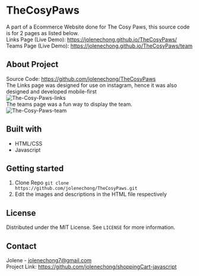 # TheCosyPaws
A part of a Ecommerce Website done for The Cosy Paws, this source code is for 2 pages as listed below.<br>
Links Page (Live Demo): https://jolenechong.github.io/TheCosyPaws/ <br>
Teams Page (Live Demo): https://jolenechong.github.io/TheCosyPaws/team

## About Project
Source Code: https://github.com/jolenechong/TheCosyPaws <br>
The Links page was designed for use on instagram, hence it was also designed and developed mobile-first<br>
<img src="https://i.ibb.co/cN5hfWM/The-Cosy-Paws-links.png" alt="The-Cosy-Paws-links"><br>
The teams page was a fun way to display the team.<br>
<img src="https://i.ibb.co/kQWsFJ2/The-Cosy-Paws-team.png" alt="The-Cosy-Paws-team">

## Built with
- HTML/CSS
- Javascript

## Getting started
1. Clone Repo
```git clone https://github.com/jolenechong/TheCosyPaws.git```
2. Edit the images and descriptions in the HTML file respectively

## License
Distributed under the MIT License. See `LICENSE` for more information.


## Contact
Jolene - [jolenechong7@gmail.com](mailto:jolenechong7@gmail.com) <br>
Project Link: https://github.com/jolenechong/shoppingCart-javascript
